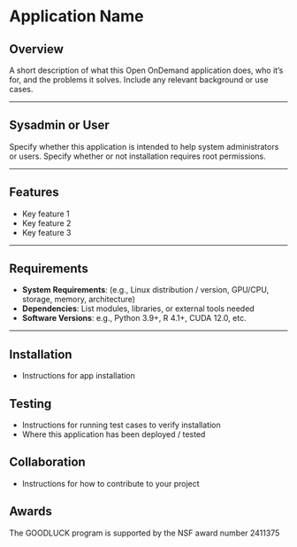 # Application Name

## Overview

A short description of what this Open OnDemand application does, who it’s for, and the problems it solves.
Include any relevant background or use cases.

---

## Sysadmin or User

Specify whether this application is intended to help system administrators or users. Specify whether or not installation requires root permissions.

---

## Features

- Key feature 1
- Key feature 2
- Key feature 3

---

## Requirements

- **System Requirements**: (e.g., Linux distribution / version, GPU/CPU, storage, memory, architecture)
- **Dependencies**: List modules, libraries, or external tools needed
- **Software Versions**: e.g., Python 3.9+, R 4.1+, CUDA 12.0, etc.

---

## Installation

- Instructions for app installation

## Testing

- Instructions for running test cases to verify installation
- Where this application has been deployed / tested

## Collaboration

- Instructions for how to contribute to your project

## Awards

The GOODLUCK program is supported by the NSF award number 2411375
